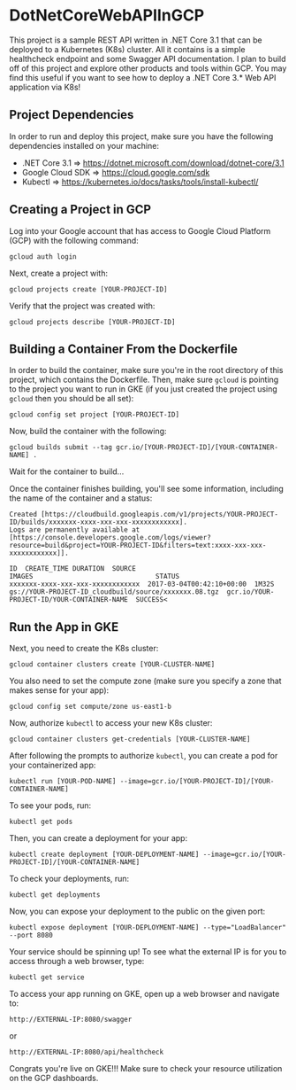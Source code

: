 # DotNetCoreWebAPIInGCP

This project is a sample REST API written in .NET Core 3.1 that can be deployed to a Kubernetes (K8s) cluster. All it contains
is a simple healthcheck endpoint and some Swagger API documentation. I plan to build off of this project and explore other
products and tools within GCP. You may find this useful if you want to see how to deploy a .NET Core 3.* Web API application
via K8s!

## Project Dependencies

In order to run and deploy this project, make sure you have the following dependencies installed on your machine:

* .NET Core 3.1 => https://dotnet.microsoft.com/download/dotnet-core/3.1
* Google Cloud SDK => https://cloud.google.com/sdk
* Kubectl => https://kubernetes.io/docs/tasks/tools/install-kubectl/

## Creating a Project in GCP

Log into your Google account that has access to Google Cloud Platform (GCP) with the following command:

`gcloud auth login`

Next, create a project with:

`gcloud projects create [YOUR-PROJECT-ID]`

Verify that the project was created with:

`gcloud projects describe [YOUR-PROJECT-ID]`

## Building a Container From the Dockerfile

In order to build the container, make sure you're in the root directory of this project, which contains the Dockerfile. Then,
make sure `gcloud` is pointing to the project you want to run in GKE (if you just created the project using `gcloud` then you
should be all set):

`gcloud config set project [YOUR-PROJECT-ID]`

Now, build the container with the following:

`gcloud builds submit --tag gcr.io/[YOUR-PROJECT-ID]/[YOUR-CONTAINER-NAME] .`

Wait for the container to build...

Once the container finishes building, you'll see some information, including the name of the container and a status:

```
Created [https://cloudbuild.googleapis.com/v1/projects/YOUR-PROJECT-ID/builds/xxxxxxx-xxxx-xxx-xxx-xxxxxxxxxxxx].
Logs are permanently available at [https://console.developers.google.com/logs/viewer?resource=build&project=YOUR-PROJECT-ID&filters=text:xxxx-xxx-xxx-xxxxxxxxxxxx]].

ID  CREATE_TIME DURATION  SOURCE                                                     IMAGES                               STATUS
xxxxxxx-xxxx-xxx-xxx-xxxxxxxxxxxx  2017-03-04T00:42:10+00:00  1M32S     gs://YOUR-PROJECT-ID_cloudbuild/source/xxxxxxx.08.tgz  gcr.io/YOUR-PROJECT-ID/YOUR-CONTAINER-NAME  SUCCESS<
```

## Run the App in GKE

Next, you need to create the K8s cluster:

`gcloud container clusters create [YOUR-CLUSTER-NAME]`

You also need to set the compute zone (make sure you specify a zone that makes sense for your app):

`gcloud config set compute/zone us-east1-b`

Now, authorize `kubectl` to access your new K8s cluster:

`gcloud container clusters get-credentials [YOUR-CLUSTER-NAME]`

After following the prompts to authorize `kubectl`, you can create a pod for your containerized app:

`kubectl run [YOUR-POD-NAME] --image=gcr.io/[YOUR-PROJECT-ID]/[YOUR-CONTAINER-NAME]`

To see your pods, run:

`kubectl get pods`

Then, you can create a deployment for your app:

`kubectl create deployment [YOUR-DEPLOYMENT-NAME] --image=gcr.io/[YOUR-PROJECT-ID]/[YOUR-CONTAINER-NAME]`

To check your deployments, run:

`kubectl get deployments`

Now, you can expose your deployment to the public on the given port:

`kubectl expose deployment [YOUR-DEPLOYMENT-NAME] --type="LoadBalancer" --port 8080`

Your service should be spinning up! To see what the external IP is for you to access through a web browser, type:

`kubectl get service`

To access your app running on GKE, open up a web browser and navigate to:

`http://EXTERNAL-IP:8080/swagger`

or

`http://EXTERNAL-IP:8080/api/healthcheck`

Congrats you're live on GKE!!! Make sure to check your resource utilization on the GCP dashboards.

